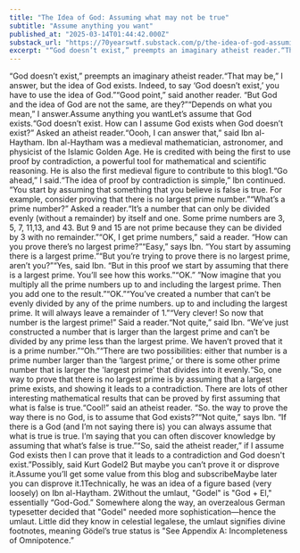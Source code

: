 ```yaml
---
title: "The Idea of God: Assuming what may not be true"
subtitle: "Assume anything you want"
published_at: "2025-03-14T01:44:42.000Z"
substack_url: "https://70yearswtf.substack.com/p/the-idea-of-god-assuming-what-may"
excerpt: "“God doesn’t exist,” preempts an imaginary atheist reader.“That may be,” I answer, but the idea of God exists. Indeed, to say ‘God doesn’t exist,’ you have to use the idea of God."
---
```

“God doesn’t exist,” preempts an imaginary atheist reader.“That may be,” I answer, but the idea of God exists. Indeed, to say ‘God doesn’t exist,’ you have to use the idea of God.”“Good point,” said another reader. “But God and the idea of God are not the same, are they?”“Depends on what you mean,” I answer.Assume anything you wantLet’s assume that God exists.“God doesn’t exist. How can I assume God exists when God doesn’t exist?” Asked an atheist reader.“Oooh, I can answer that,” said Ibn al-Haytham. Ibn al-Haytham was a medieval mathematician, astronomer, and physicist of the Islamic Golden Age. He is credited with being the first to use proof by contradiction, a powerful tool for mathematical and scientific reasoning. He is also the first medieval figure to contribute to this blog1.“Go ahead,” I said.“The idea of proof by contradiction is simple,” Ibn continued. “You start by assuming that something that you believe is false is true. For example, consider proving that there is no largest prime number.”“What’s a prime number?” Asked a reader.“It’s a number that can only be divided evenly (without a remainder) by itself and one. Some prime numbers are 3, 5, 7, 11,13, and 43. But 9 and 15 are not prime because they can be divided by 3 with no remainder.”“OK, I get prime numbers,” said a reader. “How can you prove there’s no largest prime?”“Easy,” says Ibn. “You start by assuming there is a largest prime.”“But you’re trying to prove there is no largest prime, aren’t you?”“Yes, said Ibn. “But in this proof we start by assuming that there is a largest prime. You’ll see how this works.”“OK.” ”Now imagine that you multiply all the prime numbers up to and including the largest prime. Then you add one to the result.”“OK.”“You’ve created a number that can’t be evenly divided by any of the prime numbers. up to and including the largest prime. It will always leave a remainder of 1.”“Very clever! So now that number is the largest prime!” Said a reader.“Not quite,” said Ibn. “We’ve just constructed a number that is larger than the largest prime and can’t be divided by any prime less than the largest prime. We haven’t proved that it is a prime number.”“Oh.”“There are two possibilities: either that number is a prime number larger than the ‘largest prime,’ or there is some other prime number that is larger the 'largest prime’ that divides into it evenly.“So, one way to prove that there is no largest prime is by assuming that a largest prime exists, and showing it leads to a contradiction. There are lots of other interesting mathematical results that can be proved by first assuming that what is false is true.“Cool!” said an atheist reader. “So. the way to prove the way there is no God, is to assume that God exists?”“Not quite,” says Ibn. “If there is a God (and I’m not saying there is) you can always assume that what is true is true. I’m saying that you can often discover knowledge by assuming that what’s false is true.”“So, said the atheist reader,” if I assume God exists then I can prove that it leads to a contradiction and God doesn't exist.”Possibly, said Kurt Godel2 But maybe you can’t prove it or disprove it.Assume you’ll get some value from this blog and subscribeMaybe later you can disprove it.1Technically, he was an idea of a figure based (very loosely) on Ibn al-Haytham. 2Without the umlaut, "Godel" is "God + El," essentially “God-God.” Somewhere along the way, an overzealous German typesetter decided that "Godel" needed more sophistication—hence the umlaut. Little did they know in celestial legalese, the umlaut signifies divine footnotes, meaning Gödel’s true status is "See Appendix A: Incompleteness of Omnipotence.”